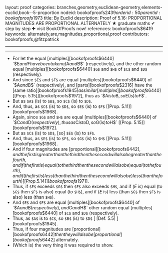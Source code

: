 layout: proof
categories: branches,geometry,euclidean-geometry,elements-euclid,book--5-proportion
nodeid: bookofproofs$2439
orderid: 50
parentid: bookofproofs$1973
title: By Euclid
description:  Proof of 5.16: PROPORTIONAL MAGNITUDES ARE PROPORTIONAL ALTERNATELY &#9733; graduate maths &#10004; step by step &#10010; visit BookOfProofs now!
references: bookofproofs$6419
keywords: alternately,are,magnitudes,proportional,proof
contributors: bookofproofs,@fitzpatrick

---


---



* For let the equal [multiples][bookofproofs$6440] `$E$` and `$F$` have been taken of `$A$` and `$B$` (respectively), and the other random equal [multiples][bookofproofs$6440] `$G$` and `$H$` of `$C$` and `$D$` (respectively).
* And since `$E$` and `$F$` are equal [multiples][bookofproofs$6440] of `$A$` and `$B$` (respectively), and [parts][bookofproofs$2316] have the [same ratio][bookofproofs$1945] as similar [multiples][bookofproofs$6440] [[Prop. 5.15]][bookofproofs$1972], thus as `$A$` is to `$B$`, so `$E$` (is) to `$F$`.
* But as `$A$` (is) to `$B$`, so `$C$` (is) to `$D$`.
* And, thus, as `$C$` (is) to `$D$`, so `$E$` (is) to `$F$` [[Prop. 5.11]][bookofproofs$1968].
* Again, since `$G$` and `$H$` are equal [multiples][bookofproofs$6440] of `$C$` and `$D$` (respectively), thus as `$C$` is to `$D$`, so `$G$` (is) to `$H$` [[Prop. 5.15]][bookofproofs$1972].
* But as `$C$` (is) to `$D$`, [so] `$E$` (is) to `$F$`.
* And, thus, as `$E$` (is) to `$F$`, so `$G$` (is) to `$H$` [[Prop. 5.11]][bookofproofs$1968].
* And if four magnitudes are [proportional][bookofproofs$6442], and the first is greater than the third then the second will also be greater than the fourth, and if (the first is) equal (to the third then the second will also be) equal (to the fourth), and if (the first is) less (than the third then the second will also be) less (than the fourth) [[Prop. 5.14]][bookofproofs$1971].
* Thus, if `$E$` exceeds `$G$` then `$F$` also exceeds `$H$`, and if ($E$ is) equal (to `$G$` then `$F$` is also) equal (to `$H$`), and if ($E$ is) less (than `$G$` then `$F$` is also) less (than `$H$`).
* And `$E$` and `$F$` are equal [multiples][bookofproofs$6440] of `$A$` and `$B$` (respectively), and `$G$` and `$H$` other random equal [multiples][bookofproofs$6440] of `$C$` and `$D$` (respectively).
* Thus, as `$A$` is to `$C$`, so `$B$` (is) to `$D$` [ [Def. 5.5] ][bookofproofs$1945].
* Thus, if four magnitudes are [proportional][bookofproofs$6442] then they will also be [proportional][bookofproofs$6442] alternately.
* (Which is) the very thing it was required to show.
